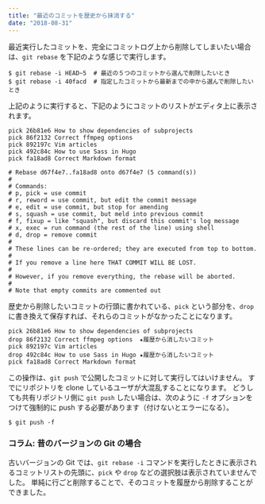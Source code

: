 ```yaml
---
title: "最近のコミットを歴史から抹消する"
date: "2018-08-31"
---
```


最近実行したコミットを、完全にコミットログ上から削除してしまいたい場合は、`git rebase` を下記のような感じで実行します。

~~~
$ git rebase -i HEAD~5  # 最近の５つのコミットから選んで削除したいとき
$ git rebase -i 40facd  # 指定したコミットから最新までの中から選んで削除したいとき
~~~


上記のように実行すると、下記のようにコミットのリストがエディタ上に表示されます。

~~~
pick 26b81e6 How to show dependencies of subprojects
pick 86f2132 Correct ffmpeg options
pick 892197c Vim articles
pick 492c84c How to use Sass in Hugo
pick fa18ad8 Correct Markdown format

# Rebase d67f4e7..fa18ad8 onto d67f4e7 (5 command(s))
#
# Commands:
# p, pick = use commit
# r, reword = use commit, but edit the commit message
# e, edit = use commit, but stop for amending
# s, squash = use commit, but meld into previous commit
# f, fixup = like "squash", but discard this commit's log message
# x, exec = run command (the rest of the line) using shell
# d, drop = remove commit
#
# These lines can be re-ordered; they are executed from top to bottom.
#
# If you remove a line here THAT COMMIT WILL BE LOST.
#
# However, if you remove everything, the rebase will be aborted.
#
# Note that empty commits are commented out
~~~

歴史から削除したいコミットの行頭に書かれている、`pick` という部分を、`drop` に書き換えて保存すれば、それらのコミットがなかったことになります。

~~~
pick 26b81e6 How to show dependencies of subprojects
drop 86f2132 Correct ffmpeg options  ★履歴から消したいコミット
pick 892197c Vim articles
drop 492c84c How to use Sass in Hugo ★履歴から消したいコミット
pick fa18ad8 Correct Markdown format
~~~

この操作は、`git push` で公開したコミットに対して実行してはいけません。
すでにリポジトリを clone しているユーザが大混乱することになります。
どうしても共有リポジトリ側に `git push` したい場合は、次のように `-f` オプションをつけて強制的に push する必要があります（付けないとエラーになる）。

~~~
$ git push -f
~~~


### コラム: 昔のバージョンの Git の場合

古いバージョンの Git では、`git rebase -i` コマンドを実行したときに表示されるコミットリストの先頭に、`pick` や `drop` などの選択肢は表示されていませんでした。
単純に行ごと削除することで、そのコミットを履歴から削除することができました。

